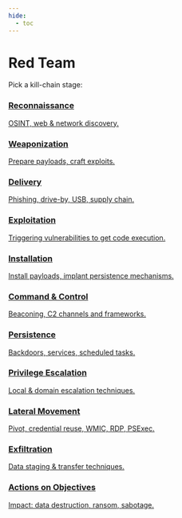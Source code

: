 ```yaml
---
hide:
  - toc
---
```


# Red Team

Pick a kill-chain stage:

<div class="killchain-grid">
  <a class="kc-btn recon" href="reconnaissance/"><h3>Reconnaissance</h3><p>OSINT, web & network discovery.</p></a>
  <a class="kc-btn weaponize" href="weaponization/"><h3>Weaponization</h3><p>Prepare payloads, craft exploits.</p></a>
  <a class="kc-btn delivery" href="delivery/"><h3>Delivery</h3><p>Phishing, drive-by, USB, supply chain.</p></a>
  <a class="kc-btn exploitation" href="exploitation/"><h3>Exploitation</h3><p>Triggering vulnerabilities to get code execution.</p></a>
  <a class="kc-btn install" href="installation/"><h3>Installation</h3><p>Install payloads, implant persistence mechanisms.</p></a>
  <a class="kc-btn c2" href="c2/"><h3>Command & Control</h3><p>Beaconing, C2 channels and frameworks.</p></a>
  <a class="kc-btn persistence" href="persistence/"><h3>Persistence</h3><p>Backdoors, services, scheduled tasks.</p></a>
  <a class="kc-btn priv-esc" href="priv-esc/"><h3>Privilege Escalation</h3><p>Local & domain escalation techniques.</p></a>
  <a class="kc-btn lateral" href="lateral-movement/"><h3>Lateral Movement</h3><p>Pivot, credential reuse, WMIC, RDP, PSExec.</p></a>
  <a class="kc-btn exfil" href="exfiltration/"><h3>Exfiltration</h3><p>Data staging & transfer techniques.</p></a>
  <a class="kc-btn actions" href="actions/"><h3>Actions on Objectives</h3><p>Impact: data destruction, ransom, sabotage.</p></a>
</div>
